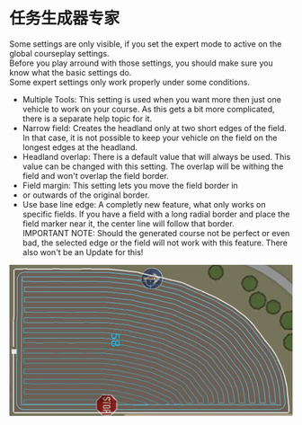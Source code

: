# 任务生成器专家

  
Some settings are only visible, if you set the expert mode to active on the global courseplay settings.  
Before you play arround with those settings, you should make sure you know what the basic settings do.  
Some expert settings only work properly under some conditions.  
  
- Multiple Tools: This setting is used when you want more then just one vehicle to work on your course. As this gets a bit more complicated, there is a separate help topic for it.  
- Narrow field: Creates the headland only at two short edges of the field. In that case, it is not possible to keep your vehicle on the field on the longest edges at the headland.  
- Headland overlap: There is a default value that will always be used. This value can be changed with this setting. The overlap will be withing the field and won't overlap the field border.  
- Field margin: This setting lets you move the field border in
- or outwards of the original border.  
- Use base line edge: A completly new feature, what only works on specific fields. If you have a field with a long radial border and place the field marker near it, the center line will follow that border.  
IMPORTANT NOTE: Should the generated course not be perfect or even bad, the selected edge or the field will not work with this feature. There also won't be an Update for this!  


![Image](../assets/images/baseedge_0_0_1020_545.png)

